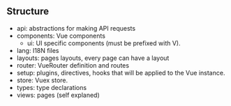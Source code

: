 ## Structure

- api: abstractions for making API requests
- components: Vue components
	- ui: UI specific components (must be prefixed with V).
- lang: I18N files
- layouts: pages layouts, every page can have a layout
- router: VueRouter definition and routes
- setup: plugins, directives, hooks that will be applied to the Vue instance.
- store: Vuex store.
- types: type declarations
- views: pages (self explaned)
